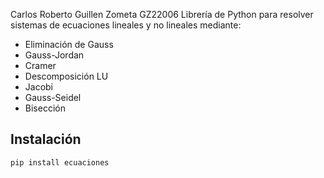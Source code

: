 Carlos Roberto Guillen Zometa GZ22006
Librería de Python para resolver sistemas de ecuaciones lineales y no lineales mediante:
- Eliminación de Gauss
- Gauss-Jordan
- Cramer
- Descomposición LU
- Jacobi
- Gauss-Seidel
- Bisección

## Instalación

```
pip install ecuaciones
```